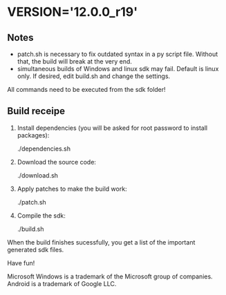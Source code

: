 VERSION='12.0.0_r19'
====================

Notes
-----

- patch.sh is necessary to fix outdated syntax in a py script file. Without that, the build will break at the very end.
- simultaneous builds of Windows and linux sdk may fail. Default is linux only. If desired, edit build.sh and change the settings.

All commands need to be executed from the sdk folder!

Build receipe
-------------

1) Install dependencies (you will be asked for root password to install packages):

    ./dependencies.sh

2) Download the source code:

    ./download.sh

3) Apply patches to make the build work:

    ./patch.sh

4) Compile the sdk:

    ./build.sh

When the build finishes sucessfully, you get a list of the important generated sdk files.

Have fun!

Microsoft Windows is a trademark of the Microsoft group of companies. Android is a trademark of Google LLC.
